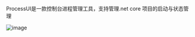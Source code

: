 
ProcessUI是一款控制台进程管理工具，支持管理.net core 项目的启动与状态管理

![image](https://user-images.githubusercontent.com/37896493/139613063-32fbeb3e-157c-484a-a366-d208c3af427f.png)
